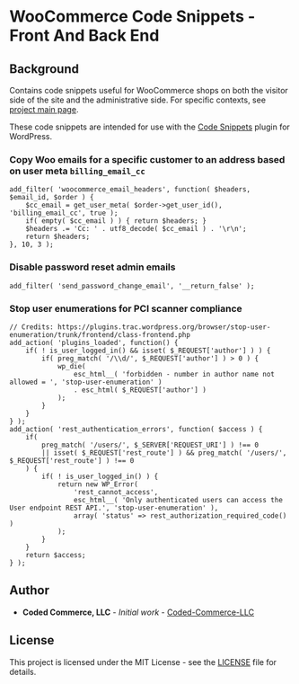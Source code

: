 # WooCommerce Code Snippets - Front And Back End

## Background

Contains code snippets useful for WooCommerce shops on both the visitor side of the site and the administrative side. For specific contexts, see [project main page](https://github.com/Coded-Commerce-LLC/WooCommerce-Code-Snippets).

These code snippets are intended for use with the [Code Snippets](https://wordpress.org/plugins/code-snippets/) plugin for WordPress.

### Copy Woo emails for a specific customer to an address based on user meta `billing_email_cc`
```
add_filter( 'woocommerce_email_headers', function( $headers, $email_id, $order ) {
	$cc_email = get_user_meta( $order->get_user_id(), 'billing_email_cc', true );
	if( empty( $cc_email ) ) { return $headers; }
	$headers .= 'Cc: ' . utf8_decode( $cc_email ) . '\r\n';
    return $headers;
}, 10, 3 );
```

### Disable password reset admin emails
```
add_filter( 'send_password_change_email', '__return_false' );
```

### Stop user enumerations for PCI scanner compliance
```
// Credits: https://plugins.trac.wordpress.org/browser/stop-user-enumeration/trunk/frontend/class-frontend.php
add_action( 'plugins_loaded', function() {
	if( ! is_user_logged_in() && isset( $_REQUEST['author'] ) ) {
		if( preg_match( '/\\d/', $_REQUEST['author'] ) > 0 ) {
			wp_die(
				esc_html__( 'forbidden - number in author name not allowed = ', 'stop-user-enumeration' )
				. esc_html( $_REQUEST['author'] )
			);
		}
	}
} );
add_action( 'rest_authentication_errors', function( $access ) {
	if(
		preg_match( '/users/', $_SERVER['REQUEST_URI'] ) !== 0
		|| isset( $_REQUEST['rest_route'] ) && preg_match( '/users/', $_REQUEST['rest_route'] ) !== 0
	) {
		if( ! is_user_logged_in() ) {
			return new WP_Error(
				'rest_cannot_access',
				esc_html__( 'Only authenticated users can access the User endpoint REST API.', 'stop-user-enumeration' ),
				array( 'status' => rest_authorization_required_code() )
			);
		}
	}
	return $access;
} );
```

## Author

* **Coded Commerce, LLC** - *Initial work* - [Coded-Commerce-LLC](https://github.com/Coded-Commerce-LLC)

## License

This project is licensed under the MIT License - see the [LICENSE](LICENSE) file for details.
